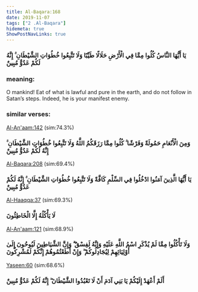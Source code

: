 ```yaml
---
title: Al-Baqara:168
date: 2019-11-07
tags: ["2 .Al-Baqara"]
hidemeta: true 
ShowPostNavLinks: true 
---
```

### يَا أَيُّهَا النَّاسُ كُلُوا مِمَّا فِي الْأَرْضِ حَلَالًا طَيِّبًا وَلَا تَتَّبِعُوا خُطُوَاتِ الشَّيْطَانِ ۚ إِنَّهُ لَكُمْ عَدُوٌّ مُبِينٌ
### meaning: 
O mankind! Eat of what is lawful and pure in the earth, and do not follow in Satan’s steps. Indeed, he is your manifest enemy.
### similar verses: 

[Al-An'aam:142](/6/142) (sim:74.3%)

### وَمِنَ الْأَنْعَامِ حَمُولَةً وَفَرْشًا ۚ كُلُوا مِمَّا رَزَقَكُمُ اللَّهُ وَلَا تَتَّبِعُوا خُطُوَاتِ الشَّيْطَانِ ۚ إِنَّهُ لَكُمْ عَدُوٌّ مُبِينٌ

[Al-Baqara:208](/2/208) (sim:69.4%)

### يَا أَيُّهَا الَّذِينَ آمَنُوا ادْخُلُوا فِي السِّلْمِ كَافَّةً وَلَا تَتَّبِعُوا خُطُوَاتِ الشَّيْطَانِ ۚ إِنَّهُ لَكُمْ عَدُوٌّ مُبِينٌ

[Al-Haaqqa:37](/69/37) (sim:69.3%)

### لَا يَأْكُلُهُ إِلَّا الْخَاطِئُونَ

[Al-An'aam:121](/6/121) (sim:68.9%)

### وَلَا تَأْكُلُوا مِمَّا لَمْ يُذْكَرِ اسْمُ اللَّهِ عَلَيْهِ وَإِنَّهُ لَفِسْقٌ ۗ وَإِنَّ الشَّيَاطِينَ لَيُوحُونَ إِلَىٰ أَوْلِيَائِهِمْ لِيُجَادِلُوكُمْ ۖ وَإِنْ أَطَعْتُمُوهُمْ إِنَّكُمْ لَمُشْرِكُونَ

[Yaseen:60](/36/60) (sim:68.6%)

### أَلَمْ أَعْهَدْ إِلَيْكُمْ يَا بَنِي آدَمَ أَنْ لَا تَعْبُدُوا الشَّيْطَانَ ۖ إِنَّهُ لَكُمْ عَدُوٌّ مُبِينٌ
